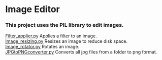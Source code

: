 # Image Editor

### This project uses the PIL library to edit images.

[Filter_applier.py](Filter_applier.py) Applies a filter to an image.  
[Image_resizing.py](Image_resizing.py) Resizes an image to reduce disk space.  
[Image_rotator.py](Image_rotator.py) Rotates an image.  
[JPGtoPNGconverter.py](JPGtoPNGconverter.py) Converts all jpg files from a folder to png format.  
